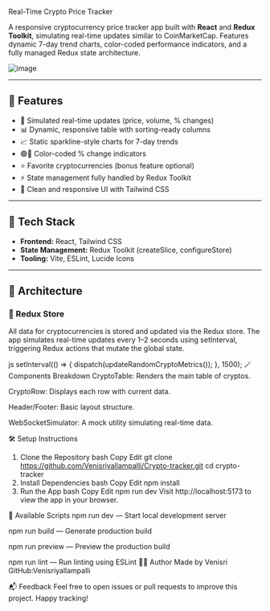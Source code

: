 Real-Time Crypto Price Tracker

A responsive cryptocurrency price tracker app built with **React** and **Redux Toolkit**, simulating real-time updates similar to CoinMarketCap. Features dynamic 7-day trend charts, color-coded performance indicators, and a fully managed Redux state architecture.

![image](https://github.com/user-attachments/assets/c3ec955a-dc29-4895-9308-becb1994ccd7)


---

## 🚀 Features

- 🔄 Simulated real-time updates (price, volume, % changes)
- 📊 Dynamic, responsive table with sorting-ready columns
- 📈 Static sparkline-style charts for 7-day trends
- 🟢🔴 Color-coded % change indicators
- ⭐ Favorite cryptocurrencies (bonus feature optional)
- ⚡ State management fully handled by Redux Toolkit
- 🎨 Clean and responsive UI with Tailwind CSS

---

## 🧱 Tech Stack

- **Frontend:** React, Tailwind CSS
- **State Management:** Redux Toolkit (createSlice, configureStore)
- **Tooling:** Vite, ESLint, Lucide Icons

---

## 🧠 Architecture

### 🔧 Redux Store

All data for cryptocurrencies is stored and updated via the Redux store. The app simulates real-time updates every 1–2 seconds using setInterval, triggering Redux actions that mutate the global state.

js
setInterval(() => {
  dispatch(updateRandomCryptoMetrics());
}, 1500);
🪄 Components Breakdown
CryptoTable: Renders the main table of cryptos.

CryptoRow: Displays each row with current data.

Header/Footer: Basic layout structure.

WebSocketSimulator: A mock utility simulating real-time data.

🛠 Setup Instructions
1. Clone the Repository
bash
Copy
Edit
git clone https://github.com/Venisriyallampalli/Crypto-tracker.git
cd crypto-tracker
2. Install Dependencies
bash
Copy
Edit
npm install
3. Run the App
bash
Copy
Edit
npm run dev
Visit http://localhost:5173 to view the app in your browser.

🧪 Available Scripts
npm run dev — Start local development server

npm run build — Generate production build

npm run preview — Preview the production build

npm run lint — Run linting using ESLint
🙋‍♂️ Author
Made by Venisri
GitHub:Venisriyallampalli 

📬 Feedback
Feel free to open issues or pull requests to improve this project. Happy tracking!

  
